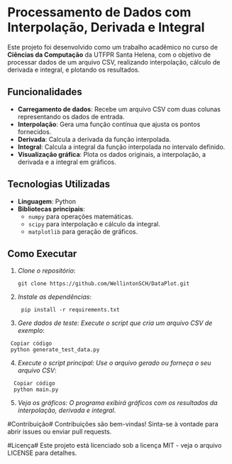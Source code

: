 # Processamento de Dados com Interpolação, Derivada e Integral

Este projeto foi desenvolvido como um trabalho acadêmico no curso de **Ciências da Computação** da UTFPR Santa Helena, com o objetivo de processar dados de um arquivo CSV, realizando interpolação, cálculo de derivada e integral, e plotando os resultados.

## Funcionalidades

- **Carregamento de dados**: Recebe um arquivo CSV com duas colunas representando os dados de entrada.
- **Interpolação**: Gera uma função contínua que ajusta os pontos fornecidos.
- **Derivada**: Calcula a derivada da função interpolada.
- **Integral**: Calcula a integral da função interpolada no intervalo definido.
- **Visualização gráfica**: Plota os dados originais, a interpolação, a derivada e a integral em gráficos.

## Tecnologias Utilizadas

- **Linguagem**: Python
- **Bibliotecas principais**:
  - `numpy` para operações matemáticas.
  - `scipy` para interpolação e cálculo da integral.
  - `matplotlib` para geração de gráficos.

## Como Executar

1. *Clone o repositório*:
   ```
   git clone https://github.com/WellintonSCH/DataPlot.git
    ```
   
2. *Instale as dependências*:
   ```
    pip install -r requirements.txt
    ```
   
3. *Gere dados de teste: Execute o script que cria um arquivo CSV de exemplo*:
 ```
  Copiar código
  python generate_test_data.py
 ```

4. *Execute o script principal: Use o arquivo gerado ou forneça o seu arquivo CSV*:

  ```
    Copiar código
    python main.py
 ```

5. *Veja os gráficos: O programa exibirá gráficos com os resultados da interpolação, derivada e integral*.

#Contribuição#
Contribuições são bem-vindas! Sinta-se à vontade para abrir issues ou enviar pull requests.

#Licença#
Este projeto está licenciado sob a licença MIT - veja o arquivo LICENSE para detalhes.


